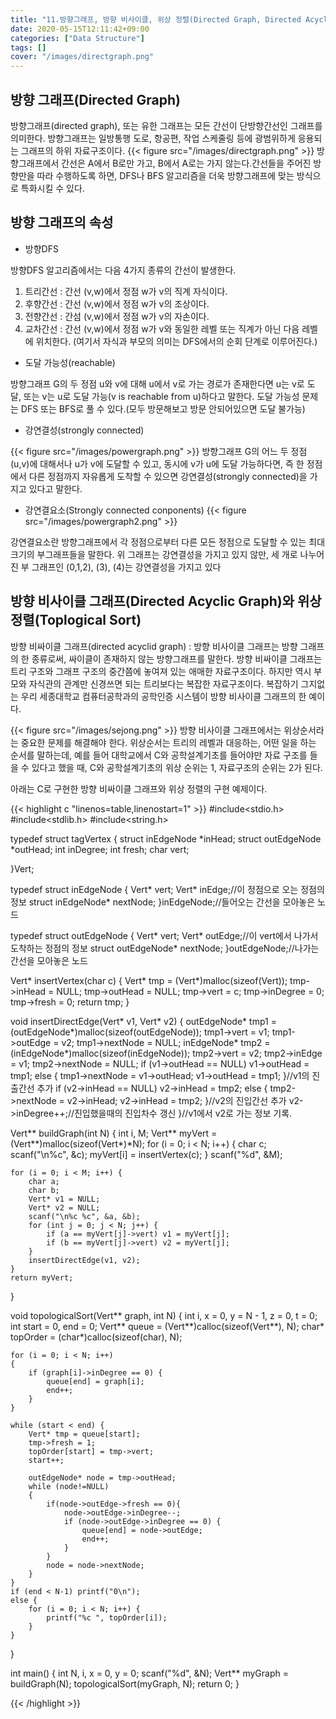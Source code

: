 ```yaml
---
title: "11.방향그래프, 방향 비사이클, 위상 정렬(Directed Graph, Directed Acyclic Graph, Topological Sort)"
date: 2020-05-15T12:11:42+09:00
categories: ["Data Structure"]
tags: []
cover: "/images/directgraph.png"
---
```


## 방향 그래프(Directed Graph)
방향그래프(directed graph), 또는 유한 그래프는 모든 간선이 단방향간선인 그래프를 의미한다. 방향그래프는 일방통행 도로, 항공편, 작업 스케줄링 등에 광범위하게 응용되는 그래프의 하위 자료구조이다.
{{< figure src="/images/directgraph.png" >}}
방향그래프에서 간선은 A에서 B로만 가고, B에서 A로는 가지 않는다.간선들을 주어진 방향만을 따라 수행하도록 하면, DFS나 BFS 알고리즘을 더욱 방향그래프에 맞는 방식으로 특화시킬 수 있다.

## 방향 그래프의 속성

- 방향DFS

방향DFS 알고리즘에서는 다음 4가지 종류의 간선이 발생한다.
1. 트리간선 : 간선 (v,w)에서 정점 w가 v의 직계 자식이다.
2. 후향간선 : 간선 (v,w)에서 정점 w가 v의 조상이다.
3. 전향간선 : 간섬 (v,w)에서 정점 w가 v의 자손이다.
4. 교차간선 : 간선 (v,w)에서 정점 w가 v와 동일한 레벨 또는 직계가 아닌 다음 레벨에 위치한다.
(여기서 자식과 부모의 의미는 DFS에서의 순회 단계로 이루어진다.)

- 도달 가능성(reachable)

방향그래프 G의 두 정점 u와 v에 대해 u에서 v로 가는 경로가 존재한다면 u는 v로 도달, 또는 v는 u로 도달 가능(v is reachable from u)하다고 말한다. 도달 가능성 문제는 DFS 또는 BFS로 풀 수 있다.(모두 방문해보고 방문 안되어있으면 도달 불가능)

- 강연결성(strongly connected)

{{< figure src="/images/powergraph.png" >}}
방향그래프 G의 어느 두 정점 (u,v)에 대해서나 u가 v에 도달할 수 있고, 동시에 v가 u에 도달 가능하다면, 즉 한 정점에서 다른 정점까지 자유롭게 도착할 수 있으면 강연결성(strongly connected)을 가지고 있다고 말한다.

- 강연결요소(Strongly connected conponents)
{{< figure src="/images/powergraph2.png" >}}

강연결요소란 방향그래프에서 각 정점으로부터 다른 모든 정점으로 도달할 수 있는 최대 크기의 부그래프들을 말한다. 위 그래프는 강연결성을 가지고 있지 않만, 세 개로 나누어진 부 그래프인 (0,1,2), (3), (4)는 강연결성을 가지고 있다

## 방향 비사이클 그래프(Directed Acyclic Graph)와 위상 정렬(Toplogical Sort)
방향 비싸이클 그래프(directed acyclid graph) : 방향 비사이클 그래프는 방향 그래프의 한 종류로써, 싸이클이 존재하지 않는 방향그래프를 말한다. 방향 비싸이클 그래프는 트리 구조와 그래프 구조의 중간쯤에 놓여져 있는 애매한 자료구조이다. 하지만 역시 부모와 자식관의 관계만 신경쓰면 되는 트리보다는 복잡한 자료구조이다. 복잡하기 그지없는 우리 세종대학교 컴퓨터공학과의 공학인증 시스템이 방향 비사이클 그래프의 한 예이다.

{{< figure src="/images/sejong.png" >}}
방향 비사이클 그래프에서는  위상순서라는 중요한 문제를 해결해야 한다. 위상순서는 트리의 레벨과 대응하는, 어떤 일을 하는 순서를 말하는데, 예를 들어 대학교에서 C와 공학설계기초를 들어야만 자료 구조를 들을 수 있다고 했을 때, C와 공학설계기초의 위상 순위는 1, 자료구조의 순위는 2가 된다. 

아래는 C로 구현한 방향 비싸이클 그래프와 위상 정렬의 구현 예제이다.


{{< highlight c "linenos=table,linenostart=1" >}}
#include<stdio.h>
#include<stdlib.h>
#include<string.h>

typedef struct tagVertex {
	struct inEdgeNode *inHead;
	struct outEdgeNode *outHead;
	int inDegree;
	int fresh;
	char vert;

}Vert;

typedef struct inEdgeNode {
	Vert* vert;
	Vert* inEdge;//이 정점으로 오는 정점의 정보
	struct inEdgeNode* nextNode;
}inEdgeNode;//들어오는 간선을 모아놓은 노드

typedef struct outEdgeNode {
	Vert* vert;
	Vert* outEdge;//이 vert에서 나가서 도착하는 정점의 정보
	struct outEdgeNode* nextNode;
}outEdgeNode;//나가는 간선을 모아놓은 노드


Vert* insertVertex(char c) {
	Vert* tmp = (Vert*)malloc(sizeof(Vert));
	tmp->inHead = NULL;
	tmp->outHead = NULL;
	tmp->vert = c;
	tmp->inDegree = 0;
	tmp->fresh = 0;
	return tmp;
}

void insertDirectEdge(Vert* v1, Vert* v2) {
	outEdgeNode* tmp1 = (outEdgeNode*)malloc(sizeof(outEdgeNode));
	tmp1->vert = v1;
	tmp1->outEdge = v2;
	tmp1->nextNode = NULL;
	inEdgeNode* tmp2 = (inEdgeNode*)malloc(sizeof(inEdgeNode));
	tmp2->vert = v2;
	tmp2->inEdge = v1;
	tmp2->nextNode = NULL;
	if (v1->outHead == NULL) v1->outHead = tmp1;
	else {
		tmp1->nextNode = v1->outHead;
		v1->outHead = tmp1;
	}//v1의 진출간선 추가
	if (v2->inHead == NULL) v2->inHead = tmp2;
	else {
		tmp2->nextNode = v2->inHead;
		v2->inHead = tmp2;
	}//v2의 진입간선 추가
	v2->inDegree++;//진입했을때의 진입차수 갱신
}//v1에서 v2로 가는 정보 기록.

Vert** buildGraph(int N) {
	int i, M;
	Vert** myVert = (Vert**)malloc(sizeof(Vert*)*N);
	for (i = 0; i < N; i++) {
		char c;
		scanf("\n%c", &c);
		myVert[i] = insertVertex(c);
	}
	scanf("%d", &M);

	for (i = 0; i < M; i++) {
		char a;
		char b;
		Vert* v1 = NULL;
		Vert* v2 = NULL;
		scanf("\n%c %c", &a, &b);
		for (int j = 0; j < N; j++) {
			if (a == myVert[j]->vert) v1 = myVert[j];
			if (b == myVert[j]->vert) v2 = myVert[j];
		}
		insertDirectEdge(v1, v2);
	}
	return myVert;
}

void topologicalSort(Vert** graph, int N) {
	int i, x = 0, y = N - 1, z = 0, t = 0;
	int start = 0, end = 0;
	Vert** queue = (Vert**)calloc(sizeof(Vert**), N);
	char* topOrder = (char*)calloc(sizeof(char), N);

	for (i = 0; i < N; i++)
	{
		if (graph[i]->inDegree == 0) {
			queue[end] = graph[i];
			end++;
		}
	}
	
	while (start < end) {
		Vert* tmp = queue[start];
		tmp->fresh = 1;
		topOrder[start] = tmp->vert;
		start++;

		outEdgeNode* node = tmp->outHead;
		while (node!=NULL)
		{	
			if(node->outEdge->fresh == 0){
				node->outEdge->inDegree--;
				if (node->outEdge->inDegree == 0) {
					queue[end] = node->outEdge;
					end++;
				}
			}			
			node = node->nextNode;
		}
	}
	if (end < N-1) printf("0\n");
	else {
		for (i = 0; i < N; i++) {
			printf("%c ", topOrder[i]);
		}
	}
}

int main() {
	int N, i, x = 0, y = 0;
	scanf("%d", &N);
	Vert** myGraph = buildGraph(N);
	topologicalSort(myGraph, N);
	return 0;
}

{{< /highlight >}}